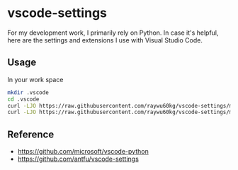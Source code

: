 # vscode-settings
For my development work, I primarily rely on Python. In case it's helpful, here are the settings and extensions I use with Visual Studio Code.
## Usage
In your work space
```bash
mkdir .vscode
cd .vscode 
curl -LJO https://raw.githubusercontent.com/raywu60kg/vscode-settings/main/.vscode/settings.json
curl -LJO https://raw.githubusercontent.com/raywu60kg/vscode-settings/main/.vscode/extensions.json
```

## Reference
- https://github.com/microsoft/vscode-python
- https://github.com/antfu/vscode-settings
